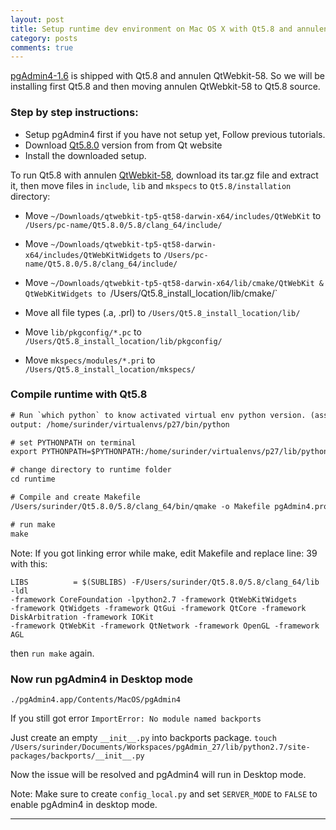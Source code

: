 ```yaml
---
layout: post
title: Setup runtime dev environment on Mac OS X with Qt5.8 and annulen QtWebkit-58
category: posts
comments: true
---
```


[pgAdmin4-1.6][pgadmin4_download_link] is shipped with Qt5.8 and annulen QtWebkit-58. So we will be installing
first Qt5.8 and then moving annulen QtWebkit-58 to Qt5.8 source.

### Step by step instructions:

* Setup pgAdmin4 first if you have not setup yet, Follow previous tutorials.
* Download [Qt5.8.0][download_link] version from from Qt website
* Install the downloaded setup.

To run Qt5.8 with annulen [QtWebkit-58][download_annulen_webkit], download its tar.gz file and extract it, then move files in `include`, `lib` and `mkspecs` to `Qt5.8/installation` directory:

* Move `~/Downloads/qtwebkit-tp5-qt58-darwin-x64/includes/QtWebKit` to `/Users/pc-name/Qt5.8.0/5.8/clang_64/include/`

* Move `~/Downloads/qtwebkit-tp5-qt58-darwin-x64/includes/QtWebKitWidgets` to `/Users/pc-name/Qt5.8.0/5.8/clang_64/include/`

* Move `~/Downloads/qtwebkit-tp5-qt58-darwin-x64/lib/cmake/QtWebKit & QtWebKitWidgets to `/Users/Qt5.8_install_location/lib/cmake/`

* Move all file types (.a, .prl) to `/Users/Qt5.8_install_location/lib/`

* Move `lib/pkgconfig/*.pc` to `/Users/Qt5.8_install_location/lib/pkgconfig/`

* Move `mkspecs/modules/*.pri` to `/Users/Qt5.8_install_location/mkspecs/`

### Compile runtime with Qt5.8

``` html
# Run `which python` to know activated virtual env python version. (assuming virtual environment is activated)
output: /home/surinder/virtualenvs/p27/bin/python

# set PYTHONPATH on terminal
export PYTHONPATH=$PYTHONPATH:/home/surinder/virtualenvs/p27/lib/python2.7/site-packages/

# change directory to runtime folder
cd runtime

# Compile and create Makefile
/Users/surinder/Qt5.8.0/5.8/clang_64/bin/qmake -o Makefile pgAdmin4.pro "DEFINES += PGADMIN4_USE_WEBKIT"

# run make
make
````

Note: If you got linking error while make, edit Makefile and replace line: 39 with this:

````
LIBS          = $(SUBLIBS) -F/Users/surinder/Qt5.8.0/5.8/clang_64/lib -ldl
-framework CoreFoundation -lpython2.7 -framework QtWebKitWidgets
-framework QtWidgets -framework QtGui -framework QtCore -framework DiskArbitration -framework IOKit
-framework QtWebKit -framework QtNetwork -framework OpenGL -framework AGL
````

then `run make` again.

### Now run pgAdmin4 in Desktop mode
`./pgAdmin4.app/Contents/MacOS/pgAdmin4`

If you still got error `ImportError: No module named backports`

Just create an empty `__init__.py` into backports package.
`touch /Users/surinder/Documents/Workspaces/pgAdmin_27/lib/python2.7/site-packages/backports/__init__.py`

Now the issue will be resolved and pgAdmin4 will run in Desktop mode.

Note: Make sure to create `config_local.py` and set `SERVER_MODE` to `FALSE` to enable pgAdmin4 in desktop mode.

---
[pgadmin4_download_link]: https://www.pgadmin.org/download/
[download_link]: https://download.qt.io/official_releases/qt/5.8/5.8.0/
[download_annulen_webkit]: https://github.com/annulen/webkit/releases/tag/qtwebkit-tp5